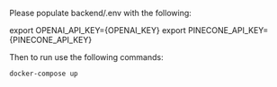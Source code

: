 Please populate backend/.env with the following:

export OPENAI_API_KEY={OPENAI_KEY}
export PINECONE_API_KEY={PINECONE_API_KEY}

Then to run use the following commands:

`docker-compose up`
